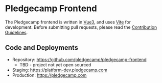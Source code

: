 # Pledgecamp Frontend

The Pledgecamp frontend is written in [Vue3](https://github.com/vuejs/vue-next), and uses [Vite](https://github.com/vitejs/vite) for
development. Before submitting pull requests, please read the [Contribution Guidelines](../../contributing/frontend).

## Code and Deployments

- Repository: https://github.com/pledgecamp/pledgecamp-frontend
  - TBD - project not yet open sourced
- Staging: https://platform-dev.pledgecamp.com
- Production: https://pledgecamp.com
